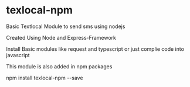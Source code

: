 # texlocal-npm
Basic Textlocal Module to send sms using nodejs


Created Using Node and Express-Framework

Install Basic modules like request and typescript or just complie code into javascript

This module is also added in npm packages

npm install texlocal-npm --save
